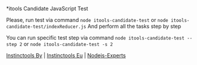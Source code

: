 *itools Candidate JavaScript Test

Please, run test via command `node itools-candidate-test` or `node itools-candidate-test/indexReducer.js`
And perform all the tasks step by step

You can run specific test step via command `node itools-candidate-test --step 2` or `node itools-candidate-test -s 2`

[Instinctools By](http://www.instinctools.by) | [Instinctools Eu](http://www.instinctools.eu) | [Nodejs-Experts](http://nodejs-experts.com)